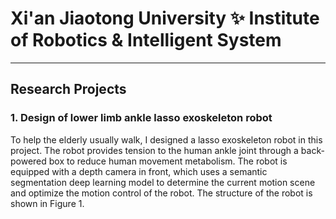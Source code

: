 # Xi'an Jiaotong University ✨ Institute of Robotics & Intelligent System
---
## **Research Projects**
### 1. Design of lower limb ankle lasso exoskeleton robot
To help the elderly usually walk, I designed a lasso exoskeleton robot in this project. The robot provides tension to the human ankle joint through a back-powered box to reduce human movement metabolism. The robot is equipped with a depth camera in front, which uses a semantic segmentation deep learning model to determine the current motion scene and optimize the motion control of the robot. The structure of the robot is shown in Figure 1.

<div align='center>
<img src='fig1.png'>
</div>


<!--
**adlsn/adlsn** is a ✨ _special_ ✨ repository because its `README.md` (this file) appears on your GitHub profile.

Here are some ideas to get you started:

- 🔭 I’m currently working on ...
- 🌱 I’m currently learning ...
- 👯 I’m looking to collaborate on ...
- 🤔 I’m looking for help with ...
- 💬 Ask me about ...
- 📫 How to reach me: ...
- 😄 Pronouns: ...
- ⚡ Fun fact: ...
-->

